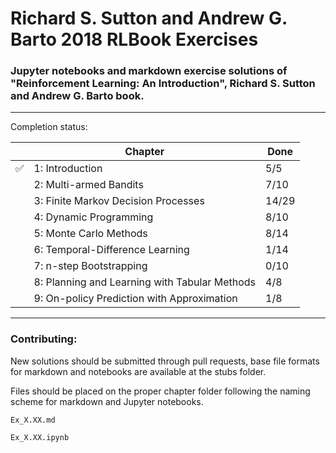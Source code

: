 # Richard S. Sutton and Andrew G. Barto 2018 RLBook Exercises

### Jupyter notebooks and markdown exercise solutions of "Reinforcement Learning: An Introduction", Richard S. Sutton and Andrew G. Barto book.

---
Completion status:

|   | Chapter                | Done |
|---|------------------------|------|
| ✅ | 1: Introduction        | 5/5    |
|   | 2: Multi-armed Bandits | 7/10   |
|   | 3: Finite Markov Decision Processes| 14/29 |
|   | 4: Dynamic Programming | 8/10 |
|   | 5: Monte Carlo Methods | 8/14 |
|   | 6: Temporal-Difference Learning | 1/14 |
|   | 7: n-step Bootstrapping | 0/10 |
|   | 8: Planning and Learning with Tabular Methods | 4/8 |
|   | 9: On-policy Prediction with Approximation | 1/8 |

---
### Contributing:
New solutions should be submitted through pull requests, base file formats for markdown and notebooks are available at the stubs folder.

Files should be placed on the proper chapter folder following the naming scheme for markdown and Jupyter notebooks.

```    
Ex_X.XX.md
```

```
Ex_X.XX.ipynb
```
